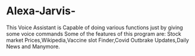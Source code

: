 # Alexa-Jarvis-
This Voice Assistant is Capable of doing  various functions just by giving some voice commands Some of the features of this program are: Stock market Prices,Wikipedia,Vaccine slot Finder,Covid Outbrake Updates,Daily News and Manymore.
